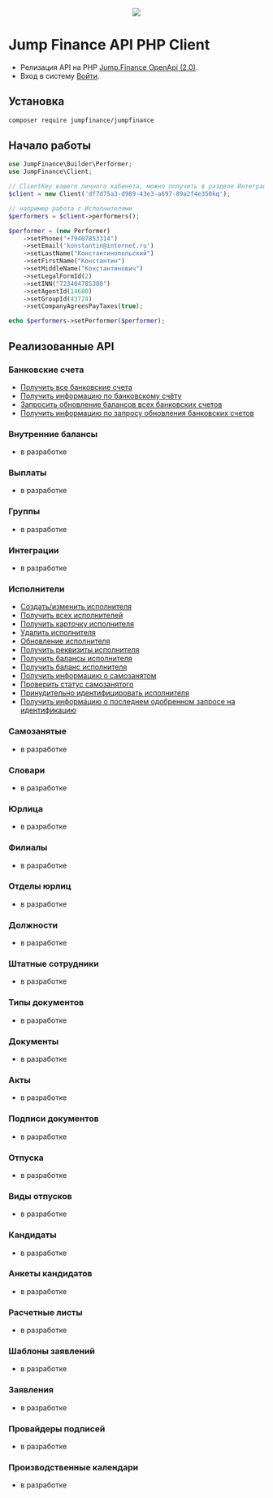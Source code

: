 <p align=center>
  <img src=https://cdn.jump.finance/openapi.png />
</p>

# Jump Finance API PHP Client

- Релизация API на PHP [Jump.Finance OpenApi (2.0)](https://api.jump.finance/openapi/services/contractors/).
- Вход в систему [Войти](https://my.jump.finance).

## Установка

```sh
composer require jumpfinance/jumpfinance
```
## Начало работы

```php
use JumpFinance\Builder\Performer;
use JumpFinance\Client;

// ClientKey вашего личного кабинета, можно получить в разделе Интеграции
$client = new Client('df7d75a3-d989-43e3-a697-89a2f4e350kq');

// например работа с Исполнителями
$performers = $client->performers();

$performer = (new Performer)
    ->setPhone("+79407853314")
    ->setEmail('konstantin@internet.ru')
    ->setLastName("Константинопольский")
    ->setFirstName("Константин")
    ->setMiddleName("Константинович")
    ->setLegalFormId(2)
    ->setINN("723404785380")
    ->setAgentId(14680)
    ->setGroupId(43724)
    ->setCompanyAgreesPayTaxes(true);

echo $performers->setPerformer($performer);
```


## Реализованные API
### Банковские счета
- [Получить все банковские счета](docs/Банковские_счета.md)
- [Получить информацию по банковскому счёту](docs/Банковские_счета.md)
- [Запросить обновление балансов всех банковских счетов](docs/Банковские_счета.md)
- [Получить информацию по запросу обновления банковских счетов](docs/Банковские_счета.md)
### Внутренние балансы
- в разработке
### Выплаты
- в разработке
### Группы
- в разработке
### Интеграции
- в разработке
### Исполнители
- [Создать/изменить исполнителя](docs/Исполнители.md)
- [Получить всех исполнителей](docs/Исполнители.md)
- [Получить карточку исполнителя](docs/Исполнители.md)
- [Удалить исполнителя](docs/Исполнители.md)
- [Обновление исполнителя](docs/Исполнители.md)
- [Получить реквизиты исполнителя](docs/Исполнители.md)
- [Получить балансы исполнителя](docs/Исполнители.md)
- [Получить баланс исполнителя](docs/Исполнители.md)
- [Получить информацию о самозанятом](docs/Исполнители.md)
- [Проверить статус самозанятого](docs/Исполнители.md)
- [Принудительно идентифицировать исполнителя](docs/Исполнители.md)
- [Получить информацию о последнем одобренном запросе на идентификацию](docs/Исполнители.md)
### Самозанятые
- в разработке
### Словари
- в разработке
### Юрлица
- в разработке
### Филиалы
- в разработке
### Отделы юрлиц
- в разработке
### Должности
- в разработке
### Штатные сотрудники
- в разработке
### Типы документов
- в разработке
### Документы
- в разработке
### Акты
- в разработке
### Подписи документов
- в разработке
### Отпуска
- в разработке
### Виды отпусков
- в разработке
### Кандидаты
- в разработке
### Анкеты кандидатов
- в разработке
### Расчетные листы
- в разработке
### Шаблоны заявлений
- в разработке
### Заявления
- в разработке
### Провайдеры подписей
- в разработке
### Производственные календари
- в разработке



